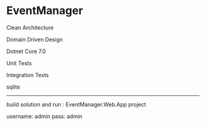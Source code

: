 # EventManager

Clean Architecture 

Domain Driven Design 

Dotnet Core 7.0

Unit Tests

Integration Tests

sqlite

------
build solution 
and run :
EventManager.Web.App project

username: admin
pass: admin
 
